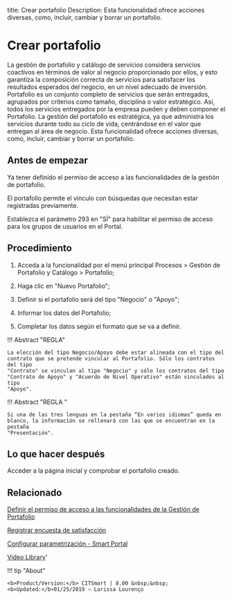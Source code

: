 title:  Crear portafolio 
Description: Esta funcionalidad ofrece acciones diversas, como, incluir, cambiar y borrar un portafolio.
# Crear portafolio

La gestión de portafolio y catálogo de servicios considera servicios coactivos en términos de valor al negocio proporcionado por ellos, y esto garantiza la composición correcta de servicios para satisfacer los resultados esperados del negocio, en un nivel adecuado de inversión.
Portafolio es un conjunto completo de servicios que serán entregados, agrupados por criterios como tamaño, disciplina o valor estratégico. Así, todos los servicios entregados por la empresa pueden y deben componer el Portafolio.
La gestión del portafolio es estratégica, ya que administra los servicios durante todo su ciclo de vida, centrándose en el valor que entregan al área de negocio.
Esta funcionalidad ofrece acciones diversas, como, incluir, cambiar y borrar un portafolio.

Antes de empezar
----------------

Ya tener definido el permiso de acceso a las funcionalidades de la gestión de
portafolio.

El portafolio permite el vínculo con búsquedas que necesitan estar registradas
previamente.

Establezca el parámetro 293 en "SÍ" para habilitar el permiso de acceso para los grupos de usuarios en el Portal.

Procedimiento
-------------

1.  Acceda a la funcionalidad por el menú principal Procesos \> Gestión de
    Portafolio y Catálogo \> Portafolio;

2.  Haga clic en "Nuevo Portafolio";

3.  Definir si el portafolio será del tipo "Negocio" o "Apoyo";

4.  Informar los datos del Portafolio;

5.  Completar los datos según el formato que se va a definir.

!!! Abstract "REGLA"

    La elección del tipo Negocio/Apoyo debe estar alineada con el tipo del
    contrato que se pretende vincular al Portafolio. Sólo los contratos del tipo
    "Contrato" se vinculan al tipo "Negocio" y sólo los contratos del tipo
    "Contrato de Apoyo" y "Acuerdo de Nivel Operativo" están vinculados al tipo
    "Apoyo".


!!! Abstract "REGLA "

    Si una de las tres lenguas en la pestaña “En varios idiomas” queda en
    blanco, la información se rellenará con las que se encuentran en la pestaña
    "Presentación".


Lo que hacer después
--------------------

Acceder a la página inicial y comprobar el portafolio creado.

Relacionado
---------------

[Definir el permiso de acceso a las funcionalidades de la Gestión de Portafolio](/es-es/citsmart-platform-8/initial-settings/access-settings/profile/portfolio-management.html)

[Registrar encuesta de satisfacción](/es-es/citsmart-platform-8/processes/portfolio-and-catalog/configuration/register-satisfaction-survey.html)

[Configurar parametrización - Smart Portal](/es-es/citsmart-platform-8/platform-administration/parameters-list/configure-parametrization-smart-portal.html)

<i class='fa fa-youtube-play  fa-2x' style='color:#97ce17;vertical-align: middle;'> </i> [Video Library](https://www.youtube.com/playlist?list=PLB5qK2uzf2RNtQcs0TnUp_O20VqF2A9yL)'

!!! tip "About"

    <b>Product/Version:</b> CITSmart | 8.00 &nbsp;&nbsp;
    <b>Updated:</b>01/25/2019 – Larissa Lourenço

